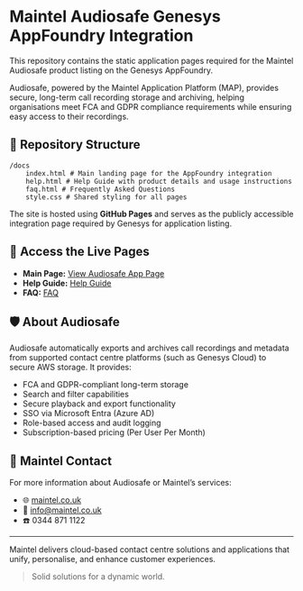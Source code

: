 # Maintel Audiosafe Genesys AppFoundry Integration

This repository contains the static application pages required for the Maintel Audiosafe product listing on the Genesys AppFoundry.

Audiosafe, powered by the Maintel Application Platform (MAP), provides secure, long-term call recording storage and archiving, helping organisations meet FCA and GDPR compliance requirements while ensuring easy access to their recordings.

## 📄 Repository Structure

```
/docs 
    index.html # Main landing page for the AppFoundry integration
    help.html # Help Guide with product details and usage instructions
    faq.html # Frequently Asked Questions
    style.css # Shared styling for all pages
```

The site is hosted using **GitHub Pages** and serves as the publicly accessible integration page required by Genesys for application listing.

## 🚀 Access the Live Pages

- **Main Page:** [View Audiosafe App Page](https://maintel-icon.github.io/map-audiosafe-gafpa/)
- **Help Guide:** [Help Guide](https://maintel-icon.github.io/map-audiosafe-gafpa/help.html)
- **FAQ:** [FAQ](https://maintel-icon.github.io/map-audiosafe-gafpa/faq.html)

## 🛡️ About Audiosafe

Audiosafe automatically exports and archives call recordings and metadata from supported contact centre platforms (such as Genesys Cloud) to secure AWS storage. It provides:

- FCA and GDPR-compliant long-term storage
- Search and filter capabilities
- Secure playback and export functionality
- SSO via Microsoft Entra (Azure AD)
- Role-based access and audit logging
- Subscription-based pricing (Per User Per Month)

## 🧩 Maintel Contact

For more information about Audiosafe or Maintel’s services:

- 🌐 [maintel.co.uk](https://maintel.co.uk)
- 📧 info@maintel.co.uk
- ☎️ 0344 871 1122

---

Maintel delivers cloud-based contact centre solutions and applications that unify, personalise, and enhance customer experiences.

> Solid solutions for a dynamic world.